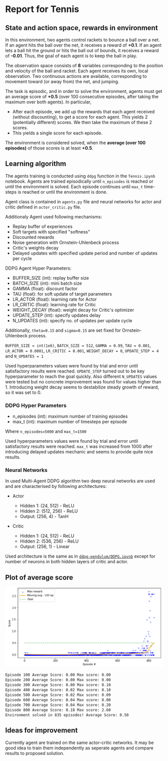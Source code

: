 # Report for Tennis

## State and action space, rewards in environment

In this environment, two agents control rackets to bounce a ball over a net. If an agent hits the ball over the net, it receives a reward of **+0.1**. If an agent lets a ball hit the ground or hits the ball out of bounds, it receives a reward of **-0.01**. Thus, the goal of each agent is to keep the ball in play.

The observation space consists of **8** variables corresponding to the position and velocity of the ball and racket. Each agent receives its own, local observation. Two continuous actions are available, corresponding to movement toward (or away from) the net, and jumping.

The task is episodic, and in order to solve the environment, agents must get an average score of **+0.5** (over 100 consecutive episodes, after taking the maximum over both agents). In particular,

* After each episode, we add up the rewards that each agent received (without discounting), to get a score for each agent. This yields 2 (potentially different) scores. We then take the maximum of these 2 scores.
* This yields a single score for each episode.

The environment is considered solved, when the **average (over 100 episodes)** of those scores is at least **+0.5**.

## Learning algorithm

The agents training is conducted using `ddpg` function in the `Tennis.ipynb` notebook. Agents are trained episodically until `n_episodes` is reached or until the environment is solved. Each episode continues until `max_t` time-steps is reached or until the environment is done.

Agent class is contained in `agents.py` file and neural networks for actor and critic defined in `actor_critic.py` file.

Additionaly Agent used following mechanisms:
* Replay buffer of experiences
* Soft targets with specified "softness"
* Discounted rewards
* Noise generation with Ornstein-Uhlenbeck process
* Critic's weights decay
* Delayed updates with specified update period and number of updates per cycle

DDPG Agent Hyper Parameters:
- BUFFER_SIZE (int): replay buffer size
- BATCH_SIZE (int): mini batch size
- GAMMA (float): discount factor
- TAU (float): for soft update of target parameters
- LR_ACTOR (float): learning rate for Actor
- LR_CRITIC (float): learning rate for Critic
- WEIGHT_DECAY (float): weight decay for Critic's optimizer
- UPDATE_STEP (int): specify updates delay
- N_UPDATES (int): specify no. of updates per update cycle

Additionally, `theta=0.15` and `sigma=0.15` are set fixed for Ornstein-Uhlenbeck process.

`BUFFER_SIZE = int(1e6)`, `BATCH_SIZE = 512`, `GAMMA = 0.99`, `TAU = 0.001`, `LR_ACTOR = 0.0001`, `LR_CRITIC = 0.001`, `WEIGHT_DECAY = 0`, `UPDATE_STEP = 4` and `N_UPDATES = 1`

Used hyperparameters values were found by trial and error until satisfactory results were reached. `UPDATE_STEP` turned out to be key hyperparameter to reach the goal quickly. Also different `N_UPDATES` values were tested but no concrete improvement was found for values higher than 1. Introducing weight decay seems to destabilize steady growth of reward, so it was set to 0.

### DDPG Hyper Parameters  

- n_episodes (int): maximum number of training episodes
- max_t (int): maximum number of timesteps per episode

Where
`n_episodes=5000` and `max_t=1500`

Used hyperparameters values were found by trial and error until satisfactory results were reached. `max_t` was increased from 1000 after introducing delayed updates mechanic and seems to provide quite nice results.

### Neural Networks
In used Multi-Agent DDPG algorithm two deep neural networks are used and are characterised by following architectures:
- Actor    
    - Hidden 1: (24, 512)   - ReLU
    - Hidden 2: (512, 256)  - ReLU
    - Output: (256, 4)      - TanH

- Critic
    - Hidden 1: (24, 512)   - ReLU
    - Hidden 2: (536, 256)  - ReLU
    - Output: (256, 1)      - Linear


Used architecture is the same as in [`ddpg-pendulum/DDPG.ipynb`](https://github.com/udacity/deep-reinforcement-learning/blob/master/ddpg-pendulum/DDPG.ipynb) except for number of neurons in both hidden layers of critic and actor.

## Plot of average score

![Score](./img/Scores.png)

```
Episode 100	Average Score: 0.00	Max score: 0.00
Episode 200	Average Score: 0.00	Max score: 0.00
Episode 300	Average Score: 0.00	Max score: 0.10
Episode 400	Average Score: 0.02	Max score: 0.10
Episode 500	Average Score: 0.02	Max score: 0.09
Episode 600	Average Score: 0.04	Max score: 0.00
Episode 700	Average Score: 0.04	Max score: 0.20
Episode 800	Average Score: 0.18	Max score: 2.60
Environment solved in 835 episodes!	Average Score: 0.50
```

## Ideas for improvement

Currently agent are trained on the same actor-critic networks. It may be good idea to train them independently as seperate agents and compare results to proposed solution.

